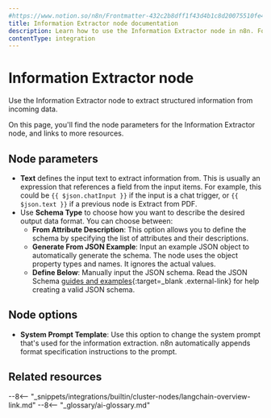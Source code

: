 ```yaml
---
#https://www.notion.so/n8n/Frontmatter-432c2b8dff1f43d4b1c8d20075510fe4
title: Information Extractor node documentation
description: Learn how to use the Information Extractor node in n8n. Follow technical documentation to integrate Information Extractor node into your workflows.
contentType: integration
---
```


# Information Extractor node

Use the Information Extractor node to extract structured information from incoming data.

On this page, you'll find the node parameters for the Information Extractor node,
and links to more resources.

## Node parameters

* **Text** defines the input text to extract information from. This is usually an expression that references a field from the input items. For example, this could be `{{ $json.chatInput }}` if the input is a chat trigger, or `{{ $json.text }}` if a previous node is Extract from PDF.
* Use **Schema Type** to choose how you want to describe the desired output data format. You can choose between:
    * **From Attribute Description**: This option allows you to define the schema by specifying the list of attributes and their descriptions.
    * **Generate From JSON Example**: Input an example JSON object to automatically generate the schema. The node uses the object property types and names. It ignores the actual values.
    * **Define Below**: Manually input the JSON schema. Read the JSON Schema [guides and examples](https://json-schema.org/learn/miscellaneous-examples){:target=_blank .external-link} for help creating a valid JSON schema.

## Node options

* **System Prompt Template**: Use this option to change the system prompt that's used for the information extraction. n8n automatically appends format specification instructions to the prompt.


## Related resources

--8<-- "_snippets/integrations/builtin/cluster-nodes/langchain-overview-link.md"
--8<-- "_glossary/ai-glossary.md"
